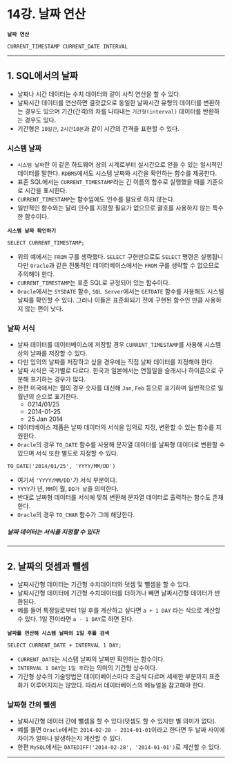 # 14강. 날짜 연산

**`날짜 연산`**
```
CURRENT_TIMESTAMP CURRENT_DATE INTERVAL
```

---

## 1. SQL에서의 날짜
- 날짜나 시간 데이터는 수치 데이터와 같이 사칙 연산을 할 수 있다.
- 날짜시간 데이터를 연산하면 결괏값으로 동일한 날짜시간 유형의 데이터를 변환하는 경우도 있으며 기간(간격)의 차를 나타내는 `기간형(interval)` 데이터를 반환하는 경우도 있다.
- 기간형은 `10일간`, `2시간10분`과 같이 시간의 간격을 표현할 수 있다.

### 시스템 날짜
- `시스템 날짜`란 이 같은 하드웨어 상의 시계로부터 실시간으로 얻을 수 있는 일시적인 데이터를 말한다. `RDBMS`에서도 시스템 날짜와 시간을 확인하는 함수를 제공한다.
- 표준 SQL에서는 `CURRENT_TIMESTAMP`라는 긴 이름의 함수로 실행했을 때를 기준으로 시간을 표시한다.
- `CURRENT_TIMESTAMP`는 함수임에도 인수를 필요로 하지 않는다.
- 일반적인 함수와는 달리 인수를 지정할 필요가 없으므로 괄호를 사용하지 않는 특수한 함수이다.

**`시스템 날짜 확인하기`**
```
SELECT CURRENT_TIMESTAMP;
```

- 위의 예에서는 `FROM` 구를 생략했다. `SELECT` 구현만으로도 `SELECT` 명령은 실행됩니다만 `Oracle`과 같은 전통적인 데이터베이스에서는 `FROM` 구를 생략할 수 없으므로 주의해야 한다.
- `CURRENT_TIMESTAMP`는 표준 SQL로 규정되어 있는 함수이다.
- `Oracle`에서는 `SYSDATE` 함수, `SQL Server`에서는 `GETDATE` 함수를 사용해도 시스템 날짜를 확인할 수 있다. 그러나 이들은 표준화되기 전에 구현된 함수인 만큼 사용하지 않는 편이 낫다.

### 날짜 서식
- 날짜 데이터를 데이터베이스에 저장할 경우 `CURRENT_TIMESTAMP`를 사용해 시스템 상의 날짜를 저장할 수 있다.
- 다만 임의의 날짜를 저장하고 싶을 경우에는 직접 날짜 데이터를 지정해야 한다.
- 날짜 서식은 국가별로 다르다. 한국과 일본에서는 연월일을 슬래시나 하이픈으로 구분해 표기하는 경우가 많다.
- 한편 미국에서는 월의 경우 숫자를 대신해 `Jan`, `Feb` 등으로 표기하며 일반적으로 일월년의 순으로 표기한다.
    - 0214/01/25
    - 2014-01-25
    - 25 Jan 2014
- 데이터베이스 제품은 날짜 데이터의 서식을 임의로 지정, 변환할 수 있는 함수를 지원한다.
- `Oracle`의 경우 `TO_DATE` 함수를 사용해 문자열 데이터를 날짜형 데이터로 변환할 수 있으며 서식 또한 별도로 지정할 수 있다.

```
TO_DATE('2014/01/25', 'YYYY/MM/DD')
```

- 여기서 `'YYYY/MM/DD'`가 서식 부분이다.
- `YYYY`가 년, `MM`이 월, `DD가 날`을 의미한다.
- 반대로 날짜형 데이터를 서식에 맞춰 변환해 문자열 데이터로 출력하는 함수도 존재한다.
- `Oracle`의 경우 `TO_CHAR` 함수가 그에 해당한다.

##### 날짜 데이터는 서식을 지정할 수 있다!

---

## 2. 날짜의 덧셈과 뺄셈
- 날짜시간형 데이터는 기간형 수치데이터와 덧셈 및 뺄셈을 할 수 있다.
- 날짜시간형 데이터에 기간형 수치데이터를 더하거나 빼면 날짜시간형 데이터가 반환된다.
- 예를 들어 특정일로부터 1일 후를 계산하고 싶다면 `a + 1 DAY` 라는 식으로 계산할 수 있다. 1일 전이라면 `a - 1 DAY`로 하면 된다.

**`날짜를 연산해 시스템 날짜의 1일 후를 검색`**
```
SELECT CURRENT_DATE + INTERVAL 1 DAY;
```

- `CURRENT_DATE`는 시스템 날짜의 날짜만 확인하는 함수이다.
- `INTERVAL 1 DAY`는 `1일 후`라는 의미의 기간형 상수이다.
- 기간형 상수의 기술방법은 데이터베이스마다 조금씩 다르며 세세한 부분까지 표준화가 이루어지지는 않았다. 따라서 데이터베이스의 메뉴얼을 참고해야 한다.

### 날짜형 간의 뺄셈
- 날짜시간형 데이터 간에 뺄셈을 할 수 있다(덧셈도 할 수 있지만 별 의미가 없다).
- 예를 들면 `Oracle`에서는 `2014-02-28 - 2014-01-01`이라고 한다면 두 날짜 사이에 차이가 얼마나 발생하는지 계산할 수 있다.
- 한편 `MySQL`에서는 `DATEDIFF('2014-02-28', '2014-01-01')`로 계산할 수 있다.

---
